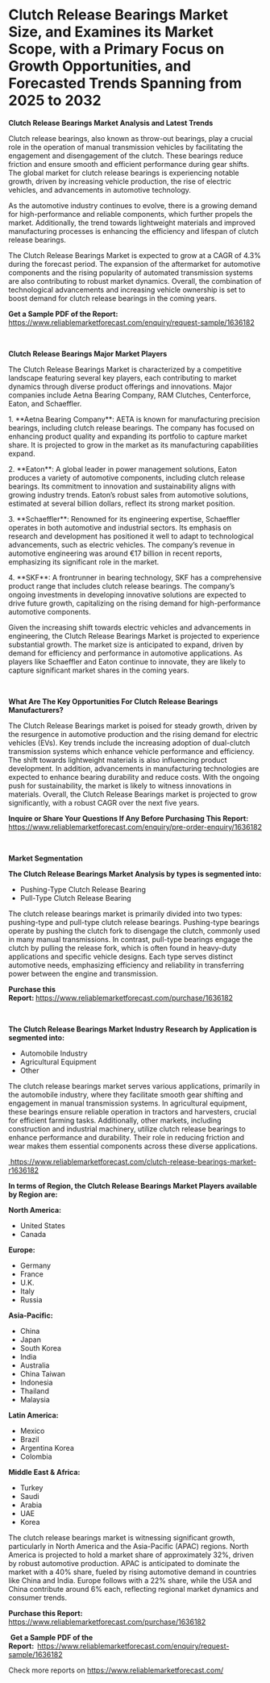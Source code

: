 <p><h1>Clutch Release Bearings Market Size, and Examines its Market Scope, with a Primary Focus on Growth Opportunities, and Forecasted Trends Spanning from 2025 to 2032</h1></p><p><strong>Clutch Release Bearings Market Analysis and Latest Trends</strong></p>
<p><p>Clutch release bearings, also known as throw-out bearings, play a crucial role in the operation of manual transmission vehicles by facilitating the engagement and disengagement of the clutch. These bearings reduce friction and ensure smooth and efficient performance during gear shifts. The global market for clutch release bearings is experiencing notable growth, driven by increasing vehicle production, the rise of electric vehicles, and advancements in automotive technology.</p><p>As the automotive industry continues to evolve, there is a growing demand for high-performance and reliable components, which further propels the market. Additionally, the trend towards lightweight materials and improved manufacturing processes is enhancing the efficiency and lifespan of clutch release bearings.</p><p>The Clutch Release Bearings Market is expected to grow at a CAGR of 4.3% during the forecast period. The expansion of the aftermarket for automotive components and the rising popularity of automated transmission systems are also contributing to robust market dynamics. Overall, the combination of technological advancements and increasing vehicle ownership is set to boost demand for clutch release bearings in the coming years.</p></p>
<p><strong>Get a Sample PDF of the Report:&nbsp;</strong> <a href="https://www.reliablemarketforecast.com/enquiry/request-sample/1636182?utm_campaign=3574&utm_medium=2&utm_source=Github&utm_content=ia&utm_term=08042025&utm_id=clutch-release-bearings">https://www.reliablemarketforecast.com/enquiry/request-sample/1636182</a></p>
<p>&nbsp;</p>
<p><strong>Clutch Release Bearings Major Market Players</strong></p>
<p><p>The Clutch Release Bearings Market is characterized by a competitive landscape featuring several key players, each contributing to market dynamics through diverse product offerings and innovations. Major companies include Aetna Bearing Company, RAM Clutches, Centerforce, Eaton, and Schaeffler.</p><p>1. **Aetna Bearing Company**: AETA is known for manufacturing precision bearings, including clutch release bearings. The company has focused on enhancing product quality and expanding its portfolio to capture market share. It is projected to grow in the market as its manufacturing capabilities expand.</p><p>2. **Eaton**: A global leader in power management solutions, Eaton produces a variety of automotive components, including clutch release bearings. Its commitment to innovation and sustainability aligns with growing industry trends. Eaton’s robust sales from automotive solutions, estimated at several billion dollars, reflect its strong market position.</p><p>3. **Schaeffler**: Renowned for its engineering expertise, Schaeffler operates in both automotive and industrial sectors. Its emphasis on research and development has positioned it well to adapt to technological advancements, such as electric vehicles. The company’s revenue in automotive engineering was around €17 billion in recent reports, emphasizing its significant role in the market.</p><p>4. **SKF**: A frontrunner in bearing technology, SKF has a comprehensive product range that includes clutch release bearings. The company’s ongoing investments in developing innovative solutions are expected to drive future growth, capitalizing on the rising demand for high-performance automotive components.</p><p>Given the increasing shift towards electric vehicles and advancements in engineering, the Clutch Release Bearings Market is projected to experience substantial growth. The market size is anticipated to expand, driven by demand for efficiency and performance in automotive applications. As players like Schaeffler and Eaton continue to innovate, they are likely to capture significant market shares in the coming years.</p></p>
<p>&nbsp;</p>
<p><strong>What Are The Key Opportunities For Clutch Release Bearings Manufacturers?</strong></p>
<p><p>The Clutch Release Bearings market is poised for steady growth, driven by the resurgence in automotive production and the rising demand for electric vehicles (EVs). Key trends include the increasing adoption of dual-clutch transmission systems which enhance vehicle performance and efficiency. The shift towards lightweight materials is also influencing product development. In addition, advancements in manufacturing technologies are expected to enhance bearing durability and reduce costs. With the ongoing push for sustainability, the market is likely to witness innovations in materials. Overall, the Clutch Release Bearings market is projected to grow significantly, with a robust CAGR over the next five years.</p></p>
<p><strong>Inquire or Share Your Questions If Any Before Purchasing This Report:</strong> <a href="https://www.reliablemarketforecast.com/enquiry/pre-order-enquiry/1636182?utm_campaign=3574&utm_medium=2&utm_source=Github&utm_content=ia&utm_term=08042025&utm_id=clutch-release-bearings">https://www.reliablemarketforecast.com/enquiry/pre-order-enquiry/1636182</a></p>
<p>&nbsp;</p>
<p><strong>Market Segmentation</strong></p>
<p><strong>The Clutch Release Bearings Market Analysis by types is segmented into:</strong></p>
<p><ul><li>Pushing-Type Clutch Release Bearing</li><li>Pull-Type Clutch Release Bearing</li></ul></p>
<p><p>The clutch release bearings market is primarily divided into two types: pushing-type and pull-type clutch release bearings. Pushing-type bearings operate by pushing the clutch fork to disengage the clutch, commonly used in many manual transmissions. In contrast, pull-type bearings engage the clutch by pulling the release fork, which is often found in heavy-duty applications and specific vehicle designs. Each type serves distinct automotive needs, emphasizing efficiency and reliability in transferring power between the engine and transmission.</p></p>
<p><strong>Purchase this Report:&nbsp;</strong><a href="https://www.reliablemarketforecast.com/purchase/1636182?utm_campaign=3574&utm_medium=2&utm_source=Github&utm_content=ia&utm_term=08042025&utm_id=clutch-release-bearings">https://www.reliablemarketforecast.com/purchase/1636182</a></p>
<p>&nbsp;</p>
<p><strong>The Clutch Release Bearings Market Industry Research by Application is segmented into:</strong></p>
<p><ul><li>Automobile Industry</li><li>Agricultural Equipment</li><li>Other</li></ul></p>
<p><p>The clutch release bearings market serves various applications, primarily in the automobile industry, where they facilitate smooth gear shifting and engagement in manual transmission systems. In agricultural equipment, these bearings ensure reliable operation in tractors and harvesters, crucial for efficient farming tasks. Additionally, other markets, including construction and industrial machinery, utilize clutch release bearings to enhance performance and durability. Their role in reducing friction and wear makes them essential components across these diverse applications.</p></p>
<p><a href="https://www.reliablemarketforecast.com/clutch-release-bearings-market-r1636182?utm_campaign=3574&utm_medium=2&utm_source=Github&utm_content=ia&utm_term=08042025&utm_id=clutch-release-bearings">&nbsp;https://www.reliablemarketforecast.com/clutch-release-bearings-market-r1636182</a></p>
<p><strong>In terms of Region, the Clutch Release Bearings Market Players available by Region are:</strong></p>
<p>
    <p> <strong> North America: </strong>
        <ul>
            <li>United States</li>
            <li>Canada</li>
        </ul>
        </p> 
    <p> <strong> Europe: </strong>
        <ul>
            <li>Germany</li>
            <li>France</li>
            <li>U.K.</li>
            <li>Italy</li>
            <li>Russia</li>
        </ul>
        </p> 
    <p> <strong> Asia-Pacific: </strong>
        <ul>
            <li>China</li>
            <li>Japan</li>
            <li>South Korea</li>
            <li>India</li>
            <li>Australia</li>
            <li>China Taiwan</li>
            <li>Indonesia</li>
            <li>Thailand</li>
            <li>Malaysia</li>
        </ul>
        </p> 
    <p> <strong> Latin America: </strong>
        <ul>
            <li>Mexico</li>
            <li>Brazil</li>
            <li>Argentina Korea</li>
            <li>Colombia</li>
        </ul>
        </p> 
    <p> <strong> Middle East & Africa: </strong>
        <ul>
            <li>Turkey</li>
            <li>Saudi</li>
            <li>Arabia</li>
            <li>UAE</li>
            <li>Korea</li>
        </ul>
    </p>
    </p>
<p><p>The clutch release bearings market is witnessing significant growth, particularly in North America and the Asia-Pacific (APAC) regions. North America is projected to hold a market share of approximately 32%, driven by robust automotive production. APAC is anticipated to dominate the market with a 40% share, fueled by rising automotive demand in countries like China and India. Europe follows with a 22% share, while the USA and China contribute around 6% each, reflecting regional market dynamics and consumer trends.</p></p>
<p><strong>Purchase this Report: </strong><a href="https://www.reliablemarketforecast.com/purchase/1636182?utm_campaign=3574&utm_medium=2&utm_source=Github&utm_content=ia&utm_term=08042025&utm_id=clutch-release-bearings">https://www.reliablemarketforecast.com/purchase/1636182</a></p>
<p>&nbsp;<strong>Get a Sample PDF of the Report:&nbsp;&nbsp;</strong><a href="https://www.reliablemarketforecast.com/enquiry/request-sample/1636182?utm_campaign=3574&utm_medium=2&utm_source=Github&utm_content=ia&utm_term=08042025&utm_id=clutch-release-bearings">https://www.reliablemarketforecast.com/enquiry/request-sample/1636182</a></p>
<p><strong></strong></p>
<p>Check more reports on <a href="https://www.reliablemarketforecast.com/?utm_campaign=3574&utm_medium=2&utm_source=Github&utm_content=ia&utm_term=08042025&utm_id=clutch-release-bearings">https://www.reliablemarketforecast.com/</a></p>